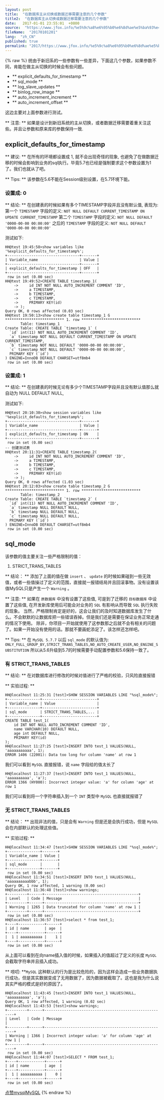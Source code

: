 ```yaml
---
layout: post
title:  "在数据库主从切换或数据迁移需要注意的几个参数"
title2:  "在数据库主从切换或数据迁移需要注意的几个参数"
date:   2017-01-01 23:55:01  +0800
source:  "https://www.jfox.info/%e5%9c%a8%e6%95%b0%e6%8d%ae%e5%ba%93%e4%b8%bb%e4%bb%8e%e5%88%87%e6%8d%a2%e6%88%96%e6%95%b0%e6%8d%ae%e8%bf%81%e7%a7%bb%e9%9c%80%e8%a6%81%e6%b3%a8%e6%84%8f%e7%9a%84%e5%87%a0%e4%b8%aa%e5%8f%82%e6%95%b0.html"
fileName:  "20170101201"
lang:  "zh_CN"
published: true
permalink: "2017/https://www.jfox.info/%e5%9c%a8%e6%95%b0%e6%8d%ae%e5%ba%93%e4%b8%bb%e4%bb%8e%e5%88%87%e6%8d%a2%e6%88%96%e6%95%b0%e6%8d%ae%e8%bf%81%e7%a7%bb%e9%9c%80%e8%a6%81%e6%b3%a8%e6%84%8f%e7%9a%84%e5%87%a0%e4%b8%aa%e5%8f%82%e6%95%b0.html"
---
```

{% raw %}
统由于新旧系的一些参数有一些差异，下面这几个参数，如果参数不同，肯能在做主从切换的时候会有些问题。 

- ** explicit_defaults_for_timestamp **
- ** sql_mode **
- ** log_slave_updates **
- ** binlog_row_image **
- ** auto_increment_increment **
- ** auto_increment_offset **

 这边主要对上面参数进行测试。 

** 注意: ** 如果是设计到新旧系统的主从切换，或者数据迁移需要着重关注这些。并且让参数和原来库的参数保持一致. 

##  explicit_defaults_for_timestamp 

** 建议: ** 在所有的环境都设置成 1, 就不会出现奇怪的现象, 也避免了在做数据迁移的时候会影响到业务的sql执行。毕竟5.7也已经是强制要求这个参数设置为1了。我们也就从了吧。 

** Tips: ** 该参数在5.6不能在Session级别设置，在5.7环境下能。 

###  设置成: 0 

** 结论: ** 在创建表的时候如果有多个TIMESTAMP字段并且没有默认值, 表现为: 第一个 ` TIMESTAMP ` 字段的定义: ` NOT NULL DEFAULT CURRENT_TIMESTAMP ON UPDATE CURRENT_TIMESTAMP ` 第二个 ` TIMESTAMP ` 字段的定义: ` NOT NULL DEFAULT '0000-00-00 00:00:00' ` 之后的 ` TIMESTAMP ` 字段的定义: ` NOT NULL DEFAULT '0000-00-00 00:00:00' `

 测试如下: 

    HH@test 19:45:58>show variables like '%explicit_defaults_for_timestamp%';
    +---------------------------------+-------+
    | Variable_name                   | Value |
    +---------------------------------+-------+
    | explicit_defaults_for_timestamp | OFF   |
    +---------------------------------+-------+
     row in set (0.00 sec)
    HH@test 19:49:52>CREATE TABLE timestamp_1(
        ->     id INT NOT NULL AUTO_INCREMENT COMMENT 'ID',
        ->     a TIMESTAMP,
        ->     b TIMESTAMP,
        ->     c TIMESTAMP,
        ->     PRIMARY KEY(id)
        -> );
    Query OK, 0 rows affected (0.03 sec)
    HH@test 19:50:13>show create table timestamp_1 G
    *************************** 1. row ***************************
           Table: timestamp_1
    Create Table: CREATE TABLE `timestamp_1` (
      `id` int(11) NOT NULL AUTO_INCREMENT COMMENT 'ID',
      `a` timestamp NOT NULL DEFAULT CURRENT_TIMESTAMP ON UPDATE CURRENT_TIMESTAMP,
      `b` timestamp NOT NULL DEFAULT '0000-00-00 00:00:00',
      `c` timestamp NOT NULL DEFAULT '0000-00-00 00:00:00',
      PRIMARY KEY (`id`)
    ) ENGINE=InnoDB DEFAULT CHARSET=utf8mb4
     row in set (0.00 sec)

###  设置成: 1 

** 结论: ** 在创建表的时候无论有多少个TIMESTAMP字段并且没有默认值那么就自动为 NULL DEFAULT NULL, 

 测试如下: 

    HH@test 20:10:30>show session variables like '%explicit_defaults_for_timestamp%';
    +---------------------------------+-------+
    | Variable_name                   | Value |
    +---------------------------------+-------+
    | explicit_defaults_for_timestamp | ON    |
    +---------------------------------+-------+
     row in set (0.00 sec)
    -- 创建测试表
    HH@test 20:11:31>CREATE TABLE timestamp_2(
        ->     id INT NOT NULL AUTO_INCREMENT COMMENT 'ID',
        ->     a TIMESTAMP,
        ->     b TIMESTAMP,
        ->     c TIMESTAMP,
        ->     PRIMARY KEY(id)
        -> );
    Query OK, 0 rows affected (1.03 sec)
    HH@test 20:12:03>show create table timestamp_2 G
    *************************** 1. row ***************************
           Table: timestamp_2
    Create Table: CREATE TABLE `timestamp_2` (
      `id` int(11) NOT NULL AUTO_INCREMENT COMMENT 'ID',
      `a` timestamp NULL DEFAULT NULL,
      `b` timestamp NULL DEFAULT NULL,
      `c` timestamp NULL DEFAULT NULL,
      PRIMARY KEY (`id`)
    ) ENGINE=InnoDB DEFAULT CHARSET=utf8mb4
     row in set (0.00 sec)

##  sql_mode 

 该参数的值主要关注一些严格限制的值： 

1.  STRICT_TRANS_TABLES 

** 结论： ** 添加了上面的值在做 ` insert ` 、 ` update ` 的时候如果碰到一些无效值，或者一些值操过了定义的范围，直接就一报错结局并且回滚事物。没有设置该值MySQL只是产生一个 ` Warning ` 。 

** 注意: ** 如果在 ` 原数据库 ` 中没有设置了这些值, 可是到了迁移的 ` 目标数据库 ` 中设置了这些值, 在开发新库使用后可能会对业务的 ` SQL ` 有影响从而导致 ` SQL ` 执行失败的现象。 当然，严格限制肯定是好的，这会让我们的及时知道数据库发生了什么。不会默默的让数据库把一些错误吞掉。但是我们还是需要在保证业务正常走通的情况下使用。 除非，你项目一开始就使用了这参数那之后就不会有相关的问题了。如果一开始没有使用的话。那就不要画蛇添足了。该怎样还怎样吧。 

** Tips: ** 在 ` MySQL 5.7.7 ` 以后 ` sql_mode ` 的默认值为: ` ONLY_FULL_GROUP_BY,STRICT_TRANS_TABLES,NO_AUTO_CREATE_USER,NO_ENGINE_SUBSTITUTION ` 所以从5.6升级到5.7的时候需要手动配置参数和5.6保持一致了。 

###  有 STRICT_TRANS_TABLES 

** 结论: ** 在对数据库进行修改的时候对值进行了严格的校验，只风险直接报错 

** 实验过程: **

    HH@localhost 11:25:31 [test]>SHOW SESSION VARIABLES LIKE "%sql_mode%";
    +---------------+-------------------------+
    | Variable_name | Value                   |
    +---------------+-------------------------+
    | sql_mode      | STRICT_TRANS_TABLES,... |
    +---------------+-------------------------+
    CREATE TABLE test_1(
        id INT NOT NULL AUTO_INCREMENT COMMENT 'ID',
        name VARCHAR(10) DEFAULT NULL,
        age int DEFAULT NULL,
        PRIMARY KEY(id)
    );
    HH@localhost 11:27:25 [test]>INSERT INTO test_1 VALUES(NULL, 'aaaaaaaaaaa', 1);
    ERROR 1406 (22001): Data too long for column 'name' at row 1

 我们可以看到 ` MySQL ` 直接报错，说 ` name ` 字段给的值太长了 

    HH@localhost 11:27:37 [test]>INSERT INTO test_1 VALUES(NULL, 'aaaaaaaaaa', 'a');
    ERROR 1366 (HY000): Incorrect integer value: 'a' for column 'age' at row 1

 我们可以看到将一个字符串插入到一个 ` INT ` 类型中 ` MySQL ` 也直接就报错了 

###  无 STRICT_TRANS_TABLES 

** 结论： ** 出现非法的值，只是会有 ` Warning ` 但是还是会执行成功，但是 ` MySQL ` 会在内部默认的处理这些值。 

** 实验过程: **

    HH@localhost 11:34:47 [test]>SHOW SESSION VARIABLES LIKE "%sql_mode%";
    +---------------+-------+
    | Variable_name | Value |
    +---------------+-------+
    | sql_mode      |       |
    +---------------+-------+
     row in set (0.00 sec)
    HH@localhost 11:34:51 [test]>INSERT INTO test_1 VALUES(NULL, 'aaaaaaaaaabbb', 1); 
    Query OK, 1 row affected, 1 warning (0.00 sec)
    HH@localhost 11:36:48 [test]>show warnings;
    +---------+------+-------------------------------------------+
    | Level   | Code | Message                                   |
    +---------+------+-------------------------------------------+
    | Warning | 1265 | Data truncated for column 'name' at row 1 |
    +---------+------+-------------------------------------------+
     row in set (0.00 sec)
    HH@localhost 11:36:57 [test]>select * from test_1;
    +----+------------+------+
    | id | name       | age  |
    +----+------------+------+
    |  1 | aaaaaaaaaa |    1 |
    +----+------------+------+
     row in set (0.00 sec)

 从上面可以看到在向name插入值的时候，如果插入的值超过了定义的长度 ` MySQL ` 会截取字符串并且插入成功。 

** 唠叨: **` MySQL ` 这种默认的行为是比较危险的，因为这样会造成一些业务数据执行成功，但是其实数据变成了无用数据了，因为数据被截取了。这也是我为什么说其实严格的模式是好的原因了。 

    HH@localhost 11:43:45 [test]>INSERT INTO test_1 VALUES(NULL, 'aaaaaaaaaa', 'a');
    Query OK, 1 row affected, 1 warning (0.02 sec)
    HH@localhost 11:43:53 [test]>show warnings;
    +---------+------+--------------------------------------------------------+
    | Level   | Code | Message                                                |
    +---------+------+--------------------------------------------------------+
    | Warning | 1366 | Incorrect integer value: 'a' for column 'age' at row 1 |
    +---------+------+--------------------------------------------------------+
     row in set (0.00 sec)
    HH@localhost 11:44:07 [test]>SELECT * FROM test_1;
    +----+------------+------+
    | id | name       | age  |
    +----+------------+------+
    |  1 | aaaaaaaaaa |    0 |
    +----+------------+------+
     row in set (0.00 sec)

[点赞](void(0))[mysql](https://www.jfox.info/go.php?url=http://ju.outofmemory.cn/tag/mysql/)[MySQL](https://www.jfox.info/go.php?url=http://ju.outofmemory.cn/tag/MySQL/)
{% endraw %}
